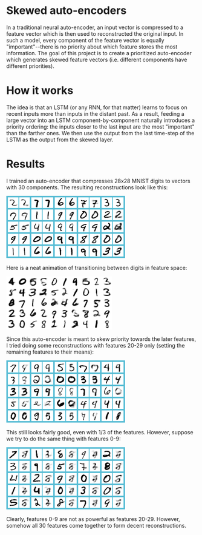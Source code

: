 # Skewed auto-encoders

In a traditional neural auto-encoder, an input vector is compressed to a feature vector which is then used to reconstructed the original input. In such a model, every component of the feature vector is equally "important"--there is no priority about which feature stores the most information. The goal of this project is to create a prioritized auto-encoder which generates skewed feature vectors (i.e. different components have different priorities).

# How it works

The idea is that an LSTM (or any RNN, for that matter) learns to focus on recent inputs more than inputs in the distant past. As a result, feeding a large vector into an LSTM component-by-component naturally introduces a priority ordering: the inputs closer to the last input are the most "important" than the farther ones. We then use the output from the last time-step of the LSTM as the output from the skewed layer.

# Results

I trained an auto-encoder that compresses 28x28 MNIST digits to vectors with 30 components. The resulting reconstructions look like this:

![MNIST Reconstructions](demo/mnist/reconstruct/output.png)

Here is a neat animation of transitioning between digits in feature space:

![Digit transitions](demo/mnist/transition/output.gif)

Since this auto-encoder is meant to skew priority towards the later features, I tried doing some reconstructions with features 20-29 only (setting the remaining features to their means):

![MNIST Reconstructions 20-29](demo/mnist/reconstruct/output_20-29.png)

This still looks fairly good, even with 1/3 of the features. However, suppose we try to do the same thing with features 0-9:

![MNIST Reconstructions 0-9](demo/mnist/reconstruct/output_0-9.png)

Clearly, features 0-9 are not as powerful as features 20-29. However, somehow all 30 features come together to form decent reconstructions.
